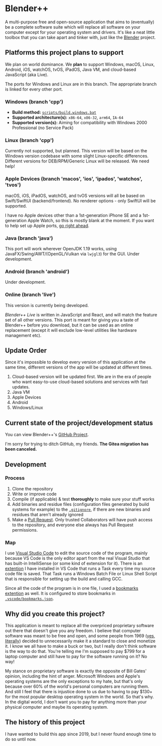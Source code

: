 # Blender++
A multi-purpose free and open-source application that aims to (eventually) be a complete software suite which will replace all software on your computer except for your operating system and drivers. It's like a neat little toolbox that you can take apart and tinker with, just like the [Blender](https://www.blender.org/) project.

## Platforms this project plans to support
We plan on world dominance. We **plan** to support Windows, macOS, Linux, Android, iOS, watchOS, tvOS, iPadOS, Java VM, and cloud-based JavaScript (aka Live).

The ports for Windows and Linux are in this branch. The appropriate branch is linked for every other port.

### Windows (branch 'cpp')
* **Build method:** [`scripts/build.windows.bat`](https://github.com/HackerDaGreat57/bpp/blob/main/scripts/build.windows.bat)
* **Supported architecture(s):** `x86-64`, `x86-32`, `arm64`, `IA-64`
* **Supported version(s):** Aiming for compatibility with Windows 2000 Professional (no Service Pack)

### Linux (branch 'cpp')
Currently not supported, but planned. This version will be based on the Windows version codebase with some slight Linux-specific differences. Different versions for DEB/RPM/Generic Linux will be released. We need help!

### Apple Devices (branch 'macos', 'ios', 'ipados', 'watchos', 'tvos')
macOS, iOS, iPadOS, watchOS, and tvOS versions will all be based on Swift/SwiftUI (backend/frontend). No renderer options - only SwiftUI will be supported.

I have no Apple devices other than a 1st-generation iPhone SE and a 1st-generation Apple Watch, so this is mostly blank at the moment. If you want to help set up Apple ports, [go right ahead](https://github.com/HackerDaGreat57/bpp/pulls).

### Java (branch 'java')
This port will work wherever OpenJDK 1.19 works, using JavaFX/Swing/AWT/(OpenGL/Vulkan via `lwjgl3`) for the GUI. Under development.

### Android (branch 'android')
Under development.

### Online (branch 'live')
This version is currently being developed.

*Blender++ Live* is written in JavaScript and React, and will match the feature set of all other versions. This port is meant for giving you a taste of Blender++ before you download, but it can be used as an online replacement (except it will exclude low-level utilities like hardware management etc).

## Update Order
Since it's impossible to develop every version of this application at the same time, different versions of the app will be updated at different times.
1. Cloud-based version will be updated first. We are in the era of people who want easy-to-use cloud-based solutions and services with fast updates.
2. Java VM
3. Apple Devices
4. Android
5. Windows/Linux

## Current state of the project/development status
You can view Blender++'s [GitHub Project](https://github.com/users/HackerDaGreat57/projects/2).

I'm sorry for trying to ditch GitHub, my friends. **The Gitea migration has been canceled.**

## Development
### Process
1. Clone the repository
2. Write or improve code
3. Compile (if applicable) & test **thoroughly** to make sure your stuff works
4. Add binaries and residue files (configuration files generated by build systems for example) to the [`.gitignore`](https://github.com/HackerDaGreat57/bpp/blob/main/.gitignore), if there are new binaries and residues that aren't already ignored
5. Make a [Pull Request](https://github.com/HackerDaGreat57/bpp/pulls). Only trusted Collaborators will have push access to the repository, and everyone else always has Pull Request permissions.

### Map
I use [Visual Studio Code](https://github.com/microsoft/vscode) to edit the source code of the program, mainly because VS Code is the only editor apart from the real Visual Studio that has built-in IntelliSense (or some kind of extension for it). There is an [extention](https://github.com/wk-j/vscode-save-and-run) I have installed in VS Code that runs a Task every time my source code file is saved. That Task runs a Windows Batch File or Linux Shell Script that is responsible for setting up the build and calling GCC.

Since all the code of the program is in one file, I used a [bookmarks extention](https://github.com/alefragnani/vscode-bookmarks) as well. It is configured to store bookmarks in [`.vscode/bookmarks.json`](https://github.com/HackerDaGreat57/bpp/blob/main/.vscode/bookmarks.json).

## Why did you create this project?
This application is meant to replace all the overpriced proprietary software out there that doesn't give you any freedom. I believe that computer software was meant to be free and open, and some people from 1969 ([yes, literally](https://en.wikipedia.org/wiki/Proprietary_software#Origin)) decided to unnecessarily make it a standard to close and monetize it. I know we all have to make a buck or two, but I really don't think software is the way to do that. You're telling me I'm supposed to pay $799 for a laptop computer and still have to pay for the software running on it? No way!

My stance on proprietary software is exactly the opposite of Bill Gates' opinion, including the hint of anger. Microsoft Windows and Apple's operating systems are the only exceptions to my hate, but that's only because over 60% of the world's personal computers are running them. And still I feel that there is injustice done to us due to having to pay $130+ for the most popular desktop operating system in the world. So that's why. In the digital world, I don't want you to pay for anything more than your physical computer and maybe its operating system.

## The history of this project
I have wanted to build this app since 2019, but I never found enough time to do so until now.

